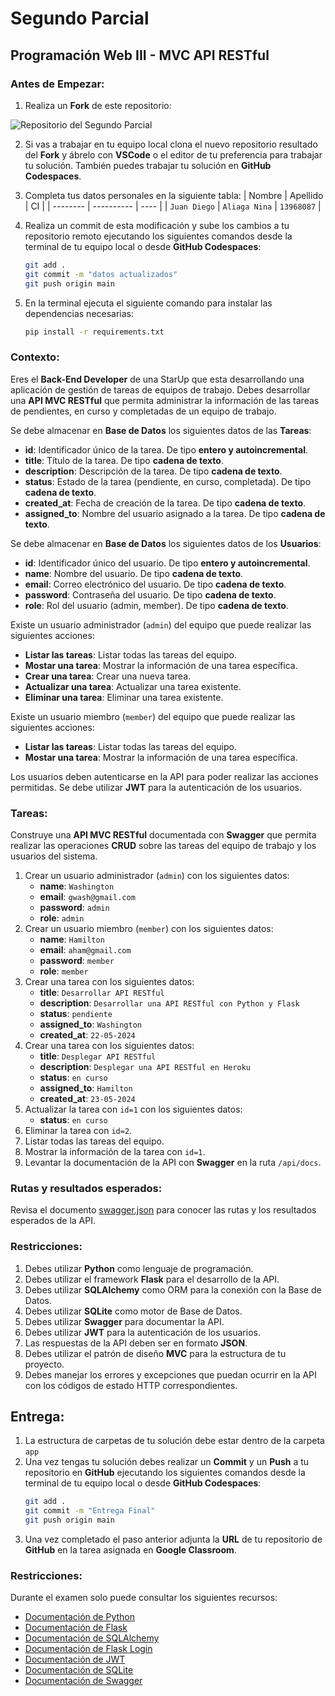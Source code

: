 # Segundo Parcial
## Programación Web III - MVC API RESTful

### Antes de Empezar:

1. Realiza un **Fork** de este repositorio:

![Repositorio del Segundo Parcial](https://live.staticflickr.com/65535/53738608284_706405e96e_z.jpg)

2. Si vas a trabajar en tu equipo local clona el nuevo repositorio resultado del **Fork** y ábrelo con **VSCode** o el editor de tu preferencia para trabajar tu solución. También puedes trabajar tu solución en **GitHub Codespaces**.

3. Completa tus datos personales en la siguiente tabla:
    | Nombre   | Apellido   | CI   |
    | -------- | ---------- | ---- |
    | `Juan Diego` | `Aliaga Nina` | `13968087` |

4. Realiza un commit de esta modificación y sube los cambios a tu repositorio remoto ejecutando los siguientes comandos desde la terminal de tu equipo local o desde **GitHub Codespaces**:
    ```bash
    git add .
    git commit -m "datos actualizados"
    git push origin main
    ```
5. En la terminal ejecuta el siguiente comando para instalar las dependencias necesarias:
    ```bash
    pip install -r requirements.txt
    ```

### Contexto:

Eres el **Back-End Developer** de una StarUp que esta desarrollando una aplicación de gestión de tareas de equipos de trabajo. Debes desarrollar una **API MVC RESTful** que permita administrar la información de las tareas de pendientes, en curso y completadas de un equipo de trabajo. 

Se debe almacenar en **Base de Datos** los siguientes datos de las **Tareas**:
- **id**: Identificador único de la tarea. De tipo **entero y autoincremental**.
- **title**: Título de la tarea. De tipo **cadena de texto**.
- **description**: Descripción de la tarea. De tipo **cadena de texto**.
- **status**: Estado de la tarea (pendiente, en curso, completada). De tipo **cadena de texto**.
- **created_at**: Fecha de creación de la tarea. De tipo **cadena de texto**.
- **assigned_to**: Nombre del usuario asignado a la tarea. De tipo **cadena de texto**.

Se debe almacenar en **Base de Datos** los siguientes datos de los **Usuarios**:
- **id**: Identificador único del usuario. De tipo **entero y autoincremental**.
- **name**: Nombre del usuario. De tipo **cadena de texto**.
- **email**: Correo electrónico del usuario. De tipo **cadena de texto**.
- **password**: Contraseña del usuario. De tipo **cadena de texto**.
- **role**: Rol del usuario (admin, member). De tipo **cadena de texto**.

Existe un usuario administrador (`admin`) del equipo que puede realizar las siguientes acciones:
- **Listar las tareas**: Listar todas las tareas del equipo.
- **Mostar una tarea**: Mostrar la información de una tarea específica.
- **Crear una tarea**: Crear una nueva tarea.
- **Actualizar una tarea**: Actualizar una tarea existente.
- **Eliminar una tarea**: Eliminar una tarea existente. 

Existe un usuario miembro (`member`) del equipo que puede realizar las siguientes acciones:
- **Listar las tareas**: Listar todas las tareas del equipo.
- **Mostar una tarea**: Mostrar la información de una tarea específica.

Los usuarios deben autenticarse en la API para poder realizar las acciones permitidas. Se debe utilizar **JWT** para la autenticación de los usuarios.

### Tareas:

Construye una **API MVC RESTful** documentada con **Swagger** que permita realizar las operaciones **CRUD** sobre las tareas del equipo de trabajo y los usuarios del sistema.

1. Crear un usuario administrador (`admin`) con los siguientes datos:
    - **name**: `Washington`
    - **email**: `gwash@gmail.com`
    - **password**: `admin`
    - **role**: `admin`
2. Crear un usuario miembro (`member`) con los siguientes datos:
    - **name**: `Hamilton`
    - **email**: `aham@gmail.com`
    - **password**: `member`
    - **role**: `member`
3. Crear una tarea con los siguientes datos:
    - **title**: `Desarrollar API RESTful`
    - **description**: `Desarrollar una API RESTful con Python y Flask`
    - **status**: `pendiente`
    - **assigned_to**: `Washington`
    - **created_at**: `22-05-2024`
4. Crear una tarea con los siguientes datos:
    - **title**: `Desplegar API RESTful`
    - **description**: `Desplegar una API RESTful en Heroku`
    - **status**: `en curso`
    - **assigned_to**: `Hamilton`
    - **created_at**: `23-05-2024`
5. Actualizar la tarea con `id=1` con los siguientes datos:
    - **status**: `en curso`
6. Eliminar la tarea con `id=2`.
7. Listar todas las tareas del equipo.
8. Mostrar la información de la tarea con `id=1`.
9. Levantar la documentación de la API con **Swagger** en la ruta `/api/docs`.

### Rutas y resultados esperados:
Revisa el documento [swagger.json](app/static/swagger.json) para conocer las rutas y los resultados esperados de la API.

### Restricciones:
1. Debes utilizar **Python** como lenguaje de programación.
2. Debes utilizar el framework **Flask** para el desarrollo de la API.
3. Debes utilizar **SQLAlchemy** como ORM para la conexión con la Base de Datos.
4. Debes utilizar **SQLite** como motor de Base de Datos.
5. Debes utilizar **Swagger** para documentar la API.
6. Debes utilizar **JWT** para la autenticación de los usuarios.
7. Las respuestas de la API deben ser en formato **JSON**.
8. Debes utilizar el patrón de diseño **MVC** para la estructura de tu proyecto.
9. Debes manejar los errores y excepciones que puedan ocurrir en la API con los códigos de estado HTTP correspondientes.

## Entrega:
1. La estructura de carpetas de tu solución debe estar dentro de la carpeta `app`
2. Una vez tengas tu solución debes realizar un **Commit** y un **Push** a tu repositorio en **GitHub** ejecutando los siguientes comandos desde la terminal de tu equipo local o desde **GitHub Codespaces**:
    ```bash
    git add .
    git commit -m "Entrega Final"
    git push origin main
    ```
3. Una vez completado el paso anterior adjunta la **URL** de tu repositorio de **GitHub** en la tarea asignada en **Google Classroom**. 


### Restricciones:

Durante el examen solo puede consultar los siguientes recursos:
- [Documentación de Python](https://docs.python.org/3/)
- [Documentación de Flask](https://flask.palletsprojects.com/en/2.0.x/)
- [Documentación de SQLAlchemy](https://flask-sqlalchemy.palletsprojects.com/en/3.1.x/)
- [Documentación de Flask Login](https://flask-login.readthedocs.io/en/latest/)
- [Documentación de JWT](https://flask-jwt-extended.readthedocs.io/en/stable/)
- [Documentación de SQLite](https://www.sqlite.org/docs.html)
- [Documentación de Swagger](https://swagger.io/docs/)